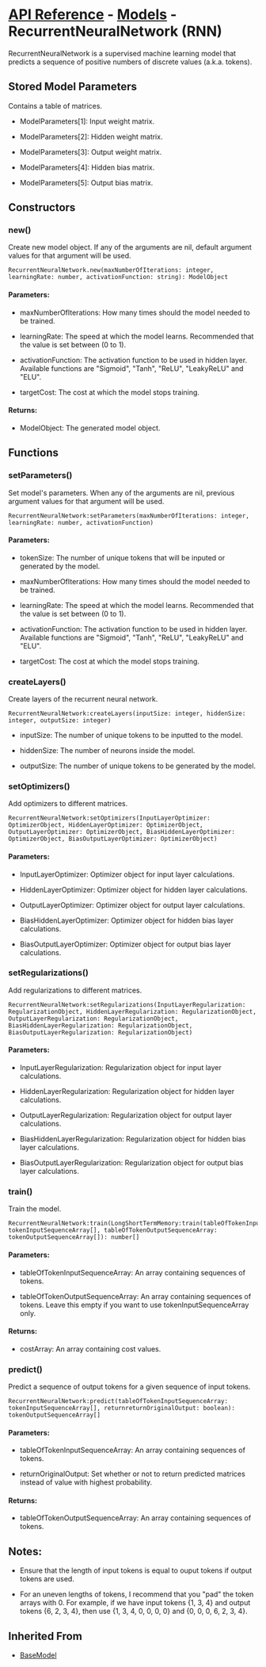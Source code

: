 # [API Reference](../../API.md) - [Models](../Models.md) - RecurrentNeuralNetwork (RNN)

RecurrentNeuralNetwork is a supervised machine learning model that predicts a sequence of positive numbers of discrete values (a.k.a. tokens).

## Stored Model Parameters

Contains a table of matrices.  

* ModelParameters[1]: Input weight matrix.

* ModelParameters[2]: Hidden weight matrix.

* ModelParameters[3]: Output weight matrix.

* ModelParameters[4]: Hidden bias matrix.

* ModelParameters[5]: Output bias matrix.

## Constructors

### new()

Create new model object. If any of the arguments are nil, default argument values for that argument will be used.

```
RecurrentNeuralNetwork.new(maxNumberOfIterations: integer, learningRate: number, activationFunction: string): ModelObject
```

#### Parameters:

* maxNumberOfIterations: How many times should the model needed to be trained.

* learningRate: The speed at which the model learns. Recommended that the value is set between (0 to 1).

* activationFunction: The activation function to be used in hidden layer. Available functions are "Sigmoid", "Tanh", "ReLU", "LeakyReLU" and "ELU".

* targetCost: The cost at which the model stops training.

#### Returns:

* ModelObject: The generated model object.

## Functions

### setParameters()

Set model's parameters. When any of the arguments are nil, previous argument values for that argument will be used.

```
RecurrentNeuralNetwork:setParameters(maxNumberOfIterations: integer, learningRate: number, activationFunction)
```

#### Parameters:

* tokenSize: The number of unique tokens that will be inputed or generated by the model.

* maxNumberOfIterations: How many times should the model needed to be trained.

* learningRate: The speed at which the model learns. Recommended that the value is set between (0 to 1).

* activationFunction: The activation function to be used in hidden layer. Available functions are "Sigmoid", "Tanh", "ReLU", "LeakyReLU" and "ELU".

* targetCost: The cost at which the model stops training.

### createLayers()

Create layers of the recurrent neural network.

```
RecurrentNeuralNetwork:createLayers(inputSize: integer, hiddenSize: integer, outputSize: integer)
```

* inputSize: The number of unique tokens to be inputted to the model.

* hiddenSize: The number of neurons inside the model.

* outputSize: The number of unique tokens to be generated by the model.

### setOptimizers()

Add optimizers to different matrices.

```
RecurrentNeuralNetwork:setOptimizers(InputLayerOptimizer: OptimizerObject, HiddenLayerOptimizer: OptimizerObject, OutputLayerOptimizer: OptimizerObject, BiasHiddenLayerOptimizer: OptimizerObject, BiasOutputLayerOptimizer: OptimizerObject)
```

#### Parameters:

* InputLayerOptimizer: Optimizer object for input layer calculations.

* HiddenLayerOptimizer: Optimizer object for hidden layer calculations.

* OutputLayerOptimizer: Optimizer object for output layer calculations.

* BiasHiddenLayerOptimizer: Optimizer object for hidden bias layer calculations.

* BiasOutputLayerOptimizer: Optimizer object for output bias layer calculations.

### setRegularizations()

Add regularizations to different matrices.

```
RecurrentNeuralNetwork:setRegularizations(InputLayerRegularization: RegularizationObject, HiddenLayerRegularization: RegularizationObject, OutputLayerRegularization: RegularizationObject, BiasHiddenLayerRegularization: RegularizationObject, BiasOutputLayerRegularization: RegularizationObject)
```

#### Parameters:

* InputLayerRegularization: Regularization object for input layer calculations.

* HiddenLayerRegularization: Regularization object for hidden layer calculations.

* OutputLayerRegularization: Regularization object for output layer calculations.

* BiasHiddenLayerRegularization: Regularization object for hidden bias layer calculations.

* BiasOutputLayerRegularization: Regularization object for output bias layer calculations.

### train()

Train the model. 

```
RecurrentNeuralNetwork:train(LongShortTermMemory:train(tableOfTokenInputSequenceArray: tokenInputSequenceArray[], tableOfTokenOutputSequenceArray: tokenOutputSequenceArray[]): number[]
```
#### Parameters:

* tableOfTokenInputSequenceArray: An array containing sequences of tokens.

* tableOfTokenOutputSequenceArray: An array containing sequences of tokens. Leave this empty if you want to use tokenInputSequenceArray only.

#### Returns:

* costArray: An array containing cost values.

### predict()

Predict a sequence of output tokens for a given sequence of input tokens.

```
RecurrentNeuralNetwork:predict(tableOfTokenInputSequenceArray: tokenInputSequenceArray[], returnreturnOriginalOutput: boolean): tokenOutputSequenceArray[]
```

#### Parameters:

* tableOfTokenInputSequenceArray: An array containing sequences of tokens.

* returnOriginalOutput: Set whether or not to return predicted matrices instead of value with highest probability.

#### Returns:

* tableOfTokenOutputSequenceArray: An array containing sequences of tokens.

## Notes:

* Ensure that the length of input tokens is equal to ouput tokens if output tokens are used.

* For an uneven lengths of tokens, I recommend that you "pad" the token arrays with 0. For example, if we have input tokens {1, 3, 4} and output tokens {6, 2, 3, 4}, then use {1, 3, 4, 0, 0, 0, 0} and {0, 0, 0, 6, 2, 3, 4}.

## Inherited From

* [BaseModel](BaseModel.md)
